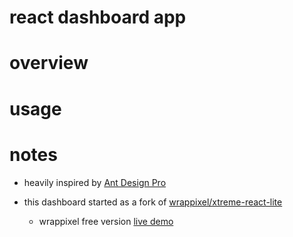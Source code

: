 # react dashboard app

# overview

# usage

# notes

- heavily inspired by [Ant Design Pro](https://github.com/ant-design/ant-design-pro)

- this dashboard started as a fork of [wrappixel/xtreme-react-lite](https://github.com/wrappixel/xtreme-react-lite)
  - wrappixel free version [live demo](https://wrappixel.com/demos/free-admin-templates/xtreme-reactadmin-lite/main/#/dashboard)
